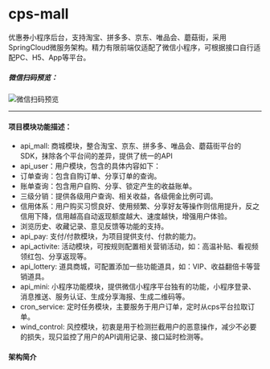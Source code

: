 # cps-mall
优惠券小程序后台，支持淘宝、拼多多、京东、唯品会、蘑菇街，采用SpringCloud微服务架构。精力有限前端仅适配了微信小程序，可根据接口自行适配PC、H5、App等平台。

##### 微信扫码预览：
![微信扫码预览](https://mall-share.oss-cn-shanghai.aliyuncs.com/share/untitled.png?x-oss-process=image/resize,h_200,w_200 "微信扫码预览")

------------


#### 项目模块功能描述：
+ api_mall: 商城模块，整合淘宝、京东、拼多多、唯品会、蘑菇街平台的SDK，抹除各个平台间的差异，提供了统一的API
+ api_user：用户模块，包含的具体内容如下：
 + 订单查询：包含自购订单、分享订单的查询。
 + 账单查询：包含用户自购、分享、锁定产生的收益账单。
 + 三级分销：提供各级用户查询、相关收益，各级佣金比例可调。
 + 信用体系：用户购买习惯良好、使用频繁、分享好友等操作则信用提升，反之信用下降，信用越高自动返现额度越大、速度越快，增强用户体验。
 + 浏览历史、收藏记录、意见反馈等功能的支持。
+ api_pay: 支付/付款模块，为项目提供支付、付款的能力。
+ api_activite: 活动模块，可按规则配置相关营销活动，如：高温补贴、看视频领红包、分享返现等。
+ api_lottery: 道具商城，可配置添加一些功能道具，如：VIP、收益翻倍卡等营销道具。
+ api_mini: 小程序功能模块，提供微信小程序平台独有的功能，小程序登录、消息推送、服务认证、生成分享海报、生成二维码等。
+ cron_service: 定时任务模块，主要服务于用户订单，定时从cps平台拉取订单。
+ wind_control: 风控模块，初衷是用于检测拦截用户的恶意操作，减少不必要的损失，现只监控了用户的API调用记录、接口延时检测等。

#### 架构简介